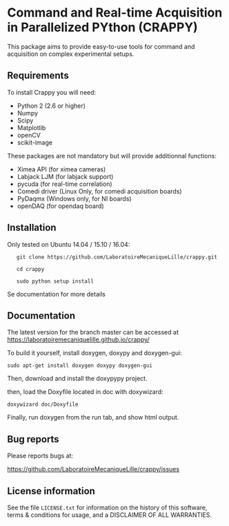 Command and Real-time Acquisition in Parallelized PYthon (CRAPPY)
=======================

This package aims to provide easy-to-use tools for command and acquisition on
complex experimental setups.

Requirements
------------

To install Crappy you will need:

- Python 2 (2.6 or higher)
- Numpy
- Scipy
- Matplotlib
- openCV
- scikit-image

These packages are not mandatory but will provide additionnal functions:
- Ximea API (for ximea cameras)
- Labjack LJM (for labjack support)
- pycuda (for real-time correlation)
- Comedi driver (Linux Only, for comedi acquisition boards)
- PyDaqmx (Windows only, for NI boards)
- openDAQ (for opendaq board)

Installation
------------

Only tested on Ubuntu 14.04 / 15.10 / 16.04:

       git clone https://github.com/LaboratoireMecaniqueLille/crappy.git

       cd crappy

       sudo python setup install

Se documentation for more details


Documentation
-------------

The latest version for the branch master can be accessed at
https://laboratoiremecaniquelille.github.io/crappy/

To build it yourself, install doxygen, doxypy and doxygen-gui:

    sudo apt-get install doxygen doxypy doxygen-gui

Then, download and install the doxypypy project.

then, load the Doxyfile located in doc with doxywizard:

    doxywizard doc/Doxyfile

Finally, run doxygen from the run tab, and show html output.


Bug reports
-----------

Please reports bugs at:

https://github.com/LaboratoireMecaniqueLille/crappy/issues


License information
-------------------

See the file ``LICENSE.txt`` for information on the history of this
software, terms & conditions for usage, and a DISCLAIMER OF ALL
WARRANTIES.
